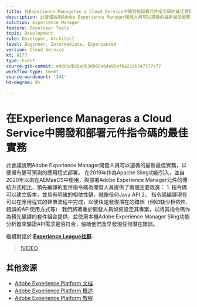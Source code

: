```yaml
---
title: 在Experience Manageras a Cloud Service中開發和部署元件指令碼的最佳實務
description: 此會議說明Adobe Experience Manager開發人員可以遵循的最新最佳實務，以便擁有更可預測的應用程式部署。 2019年推出作為Apache Sling功能，自2020年以來用於AEMaaCS，預先編譯的套件指令碼為開發人員提供了兩個主要的改善，超過了部署Adobe Experience Manager元件的傳統方式 — 1。 指令碼可以建立版本，並具有明確的相依性鏈，就像任何Java API 2。 指令碼編譯現在可以在應用程式的建置流程中完成，以便快速發現潛在的錯誤（例如缺少相依性、錯誤的API使用方式等） 我們將著重於開發人員如何設定其專案，以將其指令碼作為預先編譯的套件組合提供，並使用本機Adobe Experience Manager Sling功能分析器來驗證API需求是否符合，協助他們及早發現任何潛在錯誤。
solution: Experience Manager
feature: Developer Tools
topic: Development
role: Developer, Architect
level: Beginner, Intermediate, Experienced
version: Cloud Service
kt: 9177
type: Event
source-git-commit: edd0bdb28a9b3d065a64a95af6a216b747577c77
workflow-type: tm+mt
source-wordcount: '341'
ht-degree: 9%

---
```


# 在Experience Manageras a Cloud Service中開發和部署元件指令碼的最佳實務

此會議說明Adobe Experience Manager開發人員可以遵循的最新最佳實務，以便擁有更可預測的應用程式部署。 在2019年作為Apache Sling功能引入，並自2020年以來在AEMaaCS中使用，與部署Adobe Experience Manager元件的傳統方式相比，預先編譯的套件指令碼為開發人員提供了兩個主要改進： 1. 指令碼可以建立版本，並具有明確的相依性鏈，就像任何Java API 2。 指令碼編譯現在可以在應用程式的建置流程中完成，以便快速發現潛在的錯誤（例如缺少相依性、錯誤的API使用方式等） 我們將著重於開發人員如何設定其專案，以將其指令碼作為預先編譯的套件組合提供，並使用本機Adobe Experience Manager Sling功能分析器來驗證API需求是否符合，協助他們及早發現任何潛在錯誤。

繼續對話於 **[Experience League社群](https://adobe.ly/3zJrS0f)**.

>[!VIDEO](https://video.tv.adobe.com/v/337851/?quality=12&learn=on&hidetitle=true)

## 其他资源

- [Adobe Experience Platform 文档](https://experienceleague.adobe.com/docs/experience-platform.html)
- [Adobe Experience Platform 概述](https://experienceleague.adobe.com/docs/experience-platform/landing/home.html?lang=zh-Hans)
- [Adobe Experience Platform 教程](https://experienceleague.adobe.com/docs/platform-learn/tutorials/overview.html?lang=en)
